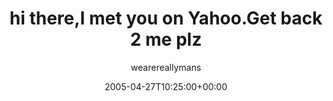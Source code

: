 ---
title: 'hi there,I met you on Yahoo.Get back 2 me plz'
posts: 1
hash: 't408'
author: 'wearereallymans'
date: 2005-04-27T10:25:00+00:00
sources:
  - http://forums.tokipona.org/viewtopic.php%3Ft=408.html
---